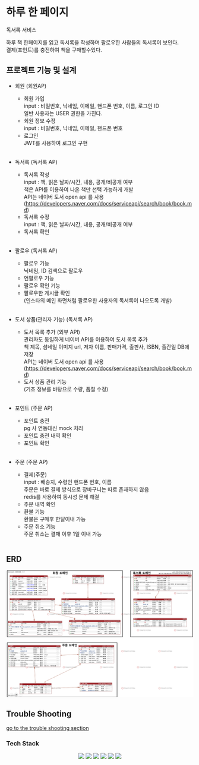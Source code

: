 # 하루 한 페이지
독서록 서비스

하루 책 한페이지를 읽고 독서록을 작성하며 팔로우한 사람들의 독서록이 보인다.  
결제(포인트)를 충전하여 책을 구매할수있다.

## 프로젝트 기능 및 설계

- 회원 (회원AP)
  - 회원 가입  
    input : 비밀번호, 닉네임, 이메일, 핸드폰 번호, 이름, 로그인 ID  
    일반 사용자는 USER 권한을 가진다.
  - 회원 정보 수정  
    input : 비밀번호, 닉네임, 이메일, 핸드폰 번호
  - 로그인  
    JWT를 사용하여 로그인 구현
  <br/><br/>

- 독서록 (독서록 AP)
  - 독서록 작성  
  input : 책, 읽은 날짜/시간, 내용, 공개/비공개 여부  
  책은 API를 이용하여 나온 책만 선택 가능하게 개발  
  API는 네이버 도서 open api 를 사용(https://developers.naver.com/docs/serviceapi/search/book/book.md)
  - 독서록 수정  
  input : 책, 읽은 날짜/시간, 내용, 공개/비공개 여부
  - 독서록 확인
  <br/><br/>

- 팔로우 (독서록 AP)
  - 팔로우 기능  
    닉네임, ID 검색으로 팔로우
  - 언팔로우 기능
  - 팔로우 확인 기능
  - 팔로우한 게시글 확인  
    (인스타의 메인 화면처럼 팔로우한 사용자의 독서록이 나오도록 개발)
    <br/><br/>
  
- 도서 상품(관리자 기능) (독서록 AP)
  - 도서 목록 추가 (외부 API)  
    관리자도 동일하게 네이버 API를 이용하여 도서 목록 추가  
    책 제목, 섬네일 이미지 url, 저자 이름, 판매가격, 출판사, ISBN, 출간일 DB에 저장  
    API는 네이버 도서 open api 를 사용(https://developers.naver.com/docs/serviceapi/search/book/book.md)
  - 도서 상품 관리 기능  
    (기초 정보를 바탕으로 수량, 품절 수정)
  <br/><br/>

- 포인트 (주문 AP)
  - 포인트 충전  
    pg 사 연동대신 mock 처리
  - 포인트 충전 내역 확인
  - 포인트 확인
  <br/><br/>

- 주문 (주문 AP)
  - 결제(주문)  
    input : 배송지, 수령인 핸드폰 번호, 이름  
    주문은 바로 결제 방식으로 장바구니는 따로 존재하지 않음  
    redis를 사용하여 동시성 문제 해결
  - 주문 내역 확인
  - 환불 기능  
    환불은 구매후 한달이내 가능
  - 주문 취소 기능  
    주문 취소는 결재 이후 1일 이내 가능
    <br/><br/>

## ERD
![ERD](doc/book_erd.png)

## Trouble Shooting
[go to the trouble shooting section](doc/TROUBLE_SHOOTING.md)

### Tech Stack
<div align=center> 
  <img src="https://img.shields.io/badge/java-007396?style=for-the-badge&logo=java&logoColor=white"> 
  <img src="https://img.shields.io/badge/spring-6DB33F?style=for-the-badge&logo=spring&logoColor=white"> 
  <img src="https://img.shields.io/badge/mysql-4479A1?style=for-the-badge&logo=mysql&logoColor=white"> 
  <img src="https://img.shields.io/badge/git-F05032?style=for-the-badge&logo=git&logoColor=white">
  <img src="https://img.shields.io/badge/redis-ff0000?style=for-the-badge&logo=redis&logoColor=white">
  <img src="https://img.shields.io/badge/JWT-009900?style=for-the-badge&logoColor=white">
</div>

